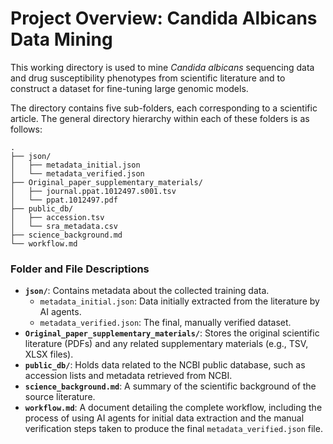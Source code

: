 # Project Overview: Candida Albicans Data Mining

This working directory is used to mine *Candida albicans* sequencing data and drug susceptibility phenotypes from scientific literature and to construct a dataset for fine-tuning large genomic models.

The directory contains five sub-folders, each corresponding to a scientific article. The general directory hierarchy within each of these folders is as follows:

```
.
├── json/
│   ├── metadata_initial.json
│   └── metadata_verified.json
├── Original_paper_supplementary_materials/
│   ├── journal.ppat.1012497.s001.tsv
│   └── ppat.1012497.pdf
├── public_db/
│   ├── accession.tsv
│   └── sra_metadata.csv
├── science_background.md
└── workflow.md
```

### Folder and File Descriptions

*   **`json/`**: Contains metadata about the collected training data.
    *   `metadata_initial.json`: Data initially extracted from the literature by AI agents.
    *   `metadata_verified.json`: The final, manually verified dataset.
*   **`Original_paper_supplementary_materials/`**: Stores the original scientific literature (PDFs) and any related supplementary materials (e.g., TSV, XLSX files).
*   **`public_db/`**: Holds data related to the NCBI public database, such as accession lists and metadata retrieved from NCBI.
*   **`science_background.md`**: A summary of the scientific background of the source literature.
*   **`workflow.md`**: A document detailing the complete workflow, including the process of using AI agents for initial data extraction and the manual verification steps taken to produce the final `metadata_verified.json` file.
